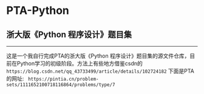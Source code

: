 # PTA-Python

## 浙大版《Python 程序设计》题目集

---

这是一个我自行完成PTA的浙大版《Python 程序设计》题目集的源文件仓库，目前在Python学习的初级阶段。方法上有些地方借鉴csdn的
` https://blog.csdn.net/qq_43733499/article/details/102724182`
下面是PTA的网址:
` https://pintia.cn/problem-sets/1111652100718116864/problems/type/7`
